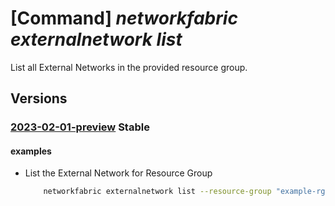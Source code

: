 # [Command] _networkfabric externalnetwork list_

List all External Networks in the provided resource group.

## Versions

### [2023-02-01-preview](/Resources/mgmt-plane/L3N1YnNjcmlwdGlvbnMve30vcmVzb3VyY2Vncm91cHMve30vcHJvdmlkZXJzL21pY3Jvc29mdC5tYW5hZ2VkbmV0d29ya2ZhYnJpYy9sM2lzb2xhdGlvbmRvbWFpbnMve30vZXh0ZXJuYWxuZXR3b3Jrcw==/2023-02-01-preview.xml) **Stable**

<!-- mgmt-plane /subscriptions/{}/resourcegroups/{}/providers/microsoft.managednetworkfabric/l3isolationdomains/{}/externalnetworks 2023-02-01-preview -->

#### examples

- List the External Network for Resource Group
    ```bash
        networkfabric externalnetwork list --resource-group "example-rg" --l3domain "example-l3domain"
    ```
